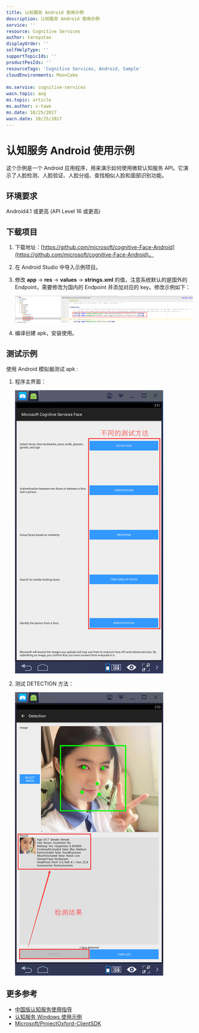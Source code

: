 ```yaml
---
title: 认知服务 Android 使用示例
description: 认知服务 Android 使用示例
service: ''
resource: Cognitive Services
author: taroyutao
displayOrder: ''
selfHelpType: ''
supportTopicIds: ''
productPesIds: ''
resourceTags: 'Cognitive Services, Android, Sample'
cloudEnvironments: MoonCake

ms.service: cognitive-services
wacn.topic: aog
ms.topic: article
ms.author: v-tawe
ms.date: 10/25/2017
wacn.date: 10/25/2017
---
```


# 认知服务 Android 使用示例

这个示例是一个 Android 应用程序，用来演示如何使用微软认知服务 API。它演示了人脸检测、人脸验证、人脸分组、查找相似人脸和面部识别功能。

## 环境要求

Android4.1 或更高 (API Level 16 或更高)

## 下载项目

1. 下载地址：[https://github.com/microsoft/cognitive-Face-Android](https://github.com/microsoft/cognitive-Face-Android)。

2. 在 Android Studio 中导入示例项目。

3. 修改 **app** -> **res** -> **values** -> **strings.xml** 的值，注意系统默认的是国外的 Endpoint，需要修改为国内的 Endpoint 并添加对应的 key。修改示例如下：

    ![01.png](media/aog-cognitive-services-android-sample/01.png)

4. 编译创建 apk，安装使用。

## 测试示例

使用 Android 模拟器测试 apk :

1. 程序主界面：

    ![02.png](media/aog-cognitive-services-android-sample/02.png)

2. 测试 DETECTION 方法：

    ![03.png](media/aog-cognitive-services-android-sample/03.png)

## 更多参考

* [中国版认知服务使用指导](https://docs.azure.cn/zh-cn/articles/cognitive-services/aog-cognitive-services-guidance)
* [认知服务 Windows 使用示例](https://docs.azure.cn/zh-cn/articles/azure-operations-guide/cognitive-services/aog-cognitive-services-windows-sample)
* [Microsoft/ProjectOxford-ClientSDK](https://github.com/Microsoft/ProjectOxford-ClientSDK/tree/master/Face)